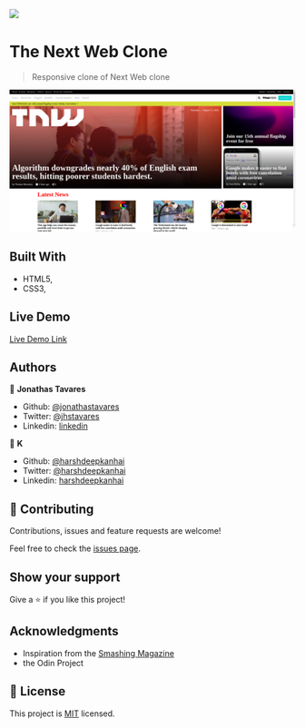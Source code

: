 ![](https://img.shields.io/badge/Microverse-blueviolet)

# The Next Web Clone

> Responsive clone of Next Web clone

![screenshot](./screenshot.png)



## Built With

- HTML5,
- CSS3,

## Live Demo

[Live Demo Link](https://raw.githack.com/harshdeepkanhai/the-next-web-clone/feature/index.html)



## Authors

👤 **Jonathas Tavares**

- Github: [@jonathastavares](https://github.com/jonathastavares)
- Twitter: [@jhstavares](https://twitter.com/jhstavares)
- Linkedin: [linkedin](https://www.linkedin.com/in/jonathas-tavares-24b8bba3/)

👤 **K**

- Github: [@harshdeepkanhai](https://github.com/harshdeepkanhai)
- Twitter: [@harshdeepkanhai](https://twitter.com/harshdeepkanhai)
- Linkedin: [harshdeepkanhai](https://www.linkedin.com/in/harshdeepkanhai)

## 🤝 Contributing

Contributions, issues and feature requests are welcome!

Feel free to check the [issues page](issues/).

## Show your support

Give a ⭐️ if you like this project!

## Acknowledgments

- Inspiration from the [Smashing Magazine](https://www.smashingmagazine.com/)
- the Odin Project

## 📝 License

This project is [MIT](lic.url) licensed.